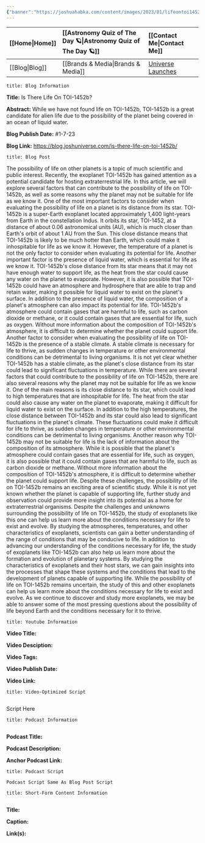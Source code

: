 ```yaml
---
{"banner":"https://joshuahabka.com/content/images/2023/01/lifeontoi1452b.png","banner_x":0.5,"dg-publish":true,"permalink":"/blog/is-there-life-on-toi-1452b/","dgPassFrontmatter":true,"noteIcon":"","created":"","updated":""}
---
```




<div class="transclusion internal-embed is-loaded"><div class="markdown-embed">



| [[Home\|Home]] | [[Astronomy Quiz of The Day 🪐\|Astronomy Quiz of The Day 🪐]] | [[Contact Me\|Contact Me]]                                |
|:-------- |:-------------------------------- |:--------------------------------------------- |
| [[Blog\|Blog]] | [[Brands & Media\|Brands & Media]]           | [Universe Launches](https://stardashusa.com/) |


</div></div>


```ad-info
title: Blog Information
```

**Title:** Is There Life On TOI-1452b?

**Abstract:** While we have not found life on TOI-1452b, TOI-1452b is a great candidate for alien life due to the possibility of the planet being covered in an ocean of liquid water.

**Blog Publish Date:** #1-7-23

**Blog Link:** https://blog.joshuniverse.com/is-there-life-on-toi-1452b/

```ad-abstract
title: Blog Post
```

The possibility of life on other planets is a topic of much scientific and public interest. Recently, the exoplanet TOI-1452b has gained attention as a potential candidate for hosting extraterrestrial life. In this article, we will explore several factors that can contribute to the possibility of life on TOI-1452b, as well as some reasons why the planet may not be suitable for life as we know it.
One of the most important factors to consider when evaluating the possibility of life on a planet is its distance from its star. TOI-1452b is a super-Earth exoplanet located approximately 1,400 light-years from Earth in the constellation Indus. It orbits its star, TOI-1452, at a distance of about 0.06 astronomical units (AU), which is much closer than Earth's orbit of about 1 AU from the Sun. This close distance means that TOI-1452b is likely to be much hotter than Earth, which could make it inhospitable for life as we know it.
However, the temperature of a planet is not the only factor to consider when evaluating its potential for life. Another important factor is the presence of liquid water, which is essential for life as we know it. TOI-1452b's close distance from its star means that it may not have enough water to support life, as the heat from the star could cause any water on the planet to evaporate. However, it is also possible that TOI-1452b could have an atmosphere and hydrosphere that are able to trap and retain water, making it possible for liquid water to exist on the planet's surface.
In addition to the presence of liquid water, the composition of a planet's atmosphere can also impact its potential for life. TOI-1452b's atmosphere could contain gases that are harmful to life, such as carbon dioxide or methane, or it could contain gases that are essential for life, such as oxygen. Without more information about the composition of TOI-1452b's atmosphere, it is difficult to determine whether the planet could support life.
Another factor to consider when evaluating the possibility of life on TOI-1452b is the presence of a stable climate. A stable climate is necessary for life to thrive, as sudden changes in temperature or other environmental conditions can be detrimental to living organisms. It is not yet clear whether TOI-1452b has a stable climate, as the planet's close distance from its star could lead to significant fluctuations in temperature.
While there are several factors that could contribute to the possibility of life on TOI-1452b, there are also several reasons why the planet may not be suitable for life as we know it. One of the main reasons is its close distance to its star, which could lead to high temperatures that are inhospitable for life. The heat from the star could also cause any water on the planet to evaporate, making it difficult for liquid water to exist on the surface.
In addition to the high temperatures, the close distance between TOI-1452b and its star could also lead to significant fluctuations in the planet's climate. These fluctuations could make it difficult for life to thrive, as sudden changes in temperature or other environmental conditions can be detrimental to living organisms.
Another reason why TOI-1452b may not be suitable for life is the lack of information about the composition of its atmosphere. While it is possible that the planet's atmosphere could contain gases that are essential for life, such as oxygen, it is also possible that it could contain gases that are harmful to life, such as carbon dioxide or methane. Without more information about the composition of TOI-1452b's atmosphere, it is difficult to determine whether the planet could support life.
Despite these challenges, the possibility of life on TOI-1452b remains an exciting area of scientific study. While it is not yet known whether the planet is capable of supporting life, further study and observation could provide more insight into its potential as a home for extraterrestrial organisms.
Despite the challenges and unknowns surrounding the possibility of life on TOI-1452b, the study of exoplanets like this one can help us learn more about the conditions necessary for life to exist and evolve. By studying the atmospheres, temperatures, and other characteristics of exoplanets, scientists can gain a better understanding of the range of conditions that may be conducive to life.
In addition to advancing our understanding of the conditions necessary for life, the study of exoplanets like TOI-1452b can also help us learn more about the formation and evolution of planetary systems. By studying the characteristics of exoplanets and their host stars, we can gain insights into the processes that shape these systems and the conditions that lead to the development of planets capable of supporting life.
While the possibility of life on TOI-1452b remains uncertain, the study of this and other exoplanets can help us learn more about the conditions necessary for life to exist and evolve. As we continue to discover and study more exoplanets, we may be able to answer some of the most pressing questions about the possibility of life beyond Earth and the conditions necessary for it to thrive.

```ad-info
title: Youtube Information
```

**Video Title:**

**Video Desciption:**

**Video Tags:**

**Video Publish Date:**

**Video Link:**

```ad-abstract
title: Video-Optimized Script


```

Script Here

```ad-info
title: Podcast Information


```

**Podcast Title:**

**Podcast Description:**

**Anchor Podcast Link:**

```ad-info
title: Podcast Script

Podcast Script Same As Blog Post Script

```


```ad-info
title: Short-Form Content Information


```

**Title:**

**Caption:**

**Link(s):**

